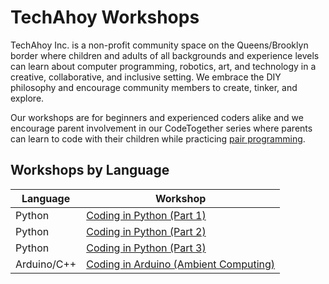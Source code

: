 # TechAhoy Workshops
TechAhoy Inc. is a non-profit community space on the Queens/Brooklyn border where children and adults of all backgrounds and experience levels can learn about computer programming, robotics, art, and technology in a creative, collaborative, and inclusive setting. We embrace the DIY philosophy and encourage community members to create, tinker, and explore.

Our workshops are for beginners and experienced coders alike and we encourage parent involvement in our CodeTogether series where parents can learn to code with their children while practicing [pair programming](https://en.wikipedia.org/wiki/Pair_programming).

## Workshops by Language
|Language|Workshop|
|---|---|
|Python|[Coding in Python (Part 1)](https://github.com/techahoynyc/workshops/tree/master/coding-in-python-part-1)|
|Python|[Coding in Python (Part 2)](https://github.com/techahoynyc/workshops/tree/master/coding-in-python-part-2)|
|Python|[Coding in Python (Part 3)](https://github.com/techahoynyc/workshops/tree/master/coding-in-python-part-3)|
|Arduino/C++|[Coding in Arduino (Ambient Computing)](https://github.com/techahoynyc/workshops/tree/master/coding-in-arduino-ambient-computing)|
